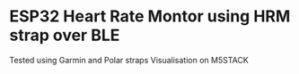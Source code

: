 # ESP32 Heart Rate Montor using HRM strap over BLE

Tested using Garmin and Polar straps
Visualisation on M5STACK

